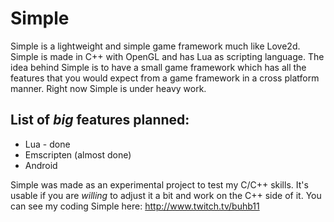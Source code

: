 # Simple
Simple is a lightweight and simple game framework much like Love2d. Simple is made in C++ with OpenGL and has Lua as scripting language. The idea behind Simple is to have a small game framework which has all the features that you would expect from a game framework in a cross platform manner. Right now Simple is under heavy work.
## List of _big_ features planned:
+ Lua - done
+ Emscripten (almost done)
+ Android

Simple was made as an experimental project to test my C/C++ skills. It's usable if you are _willing_ to adjust it a bit and work on the C++ side of it. 
You can see my coding Simple here: http://www.twitch.tv/buhb11 
